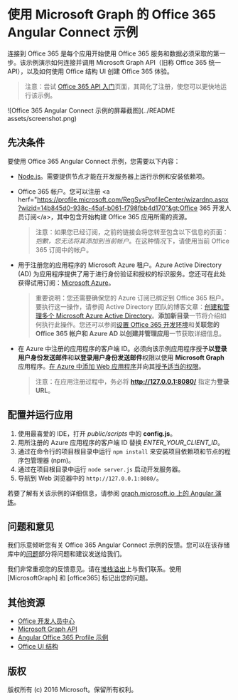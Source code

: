 # 使用 Microsoft Graph 的 Office 365 Angular Connect 示例

连接到 Office 365 是每个应用开始使用 Office 365 服务和数据必须采取的第一步。该示例演示如何连接并调用 Microsoft Graph API（旧称 Office 365 统一 API），以及如何使用 Office 结构 UI 创建 Office 365 体验。

> 注意：尝试 [Office 365 API 入门](http://dev.office.com/getting-started/office365apis?platform=option-angular#setup)页面，其简化了注册，使您可以更快地运行该示例。

![Office 365 Angular Connect 示例的屏幕截图](../README assets/screenshot.png)

## 先决条件

要使用 Office 365 Angular Connect 示例，您需要以下内容：
* [Node.js](https://nodejs.org/)。需要提供节点才能在开发服务器上运行示例和安装依赖项。 
* Office 365 帐户。您可以注册 &lt;a herf="https://profile.microsoft.com/RegSysProfileCenter/wizardnp.aspx?wizid=14b845d0-938c-45af-b061-f798fbb4d170"&gt;Office 365 开发人员订阅&lt;/a&gt;，其中包含开始构建 Office 365 应用所需的资源。

     > 注意：如果您已经订阅，之前的链接会将您转至包含以下信息的页面：*抱歉，您无法将其添加到当前帐户*。在这种情况下，请使用当前 Office 365 订阅中的帐户。
* 用于注册您的应用程序的 Microsoft Azure 租户。Azure Active Directory (AD) 为应用程序提供了用于进行身份验证和授权的标识服务。您还可在此处获得试用订阅：[Microsoft Azure](https://account.windowsazure.com/SignUp)。

     > 重要说明：您还需要确保您的 Azure 订阅已绑定到 Office 365 租户。要执行这一操作，请参阅 Active Directory 团队的博客文章：[创建和管理多个 Microsoft Azure Active Directory](http://blogs.technet.com/b/ad/archive/2013/11/08/creating-and-managing-multiple-windows-azure-active-directories.aspx)。**添加新目录**一节将介绍如何执行此操作。您还可以参阅[设置 Office 365 开发环境](https://msdn.microsoft.com/office/office365/howto/setup-development-environment#bk_CreateAzureSubscription)和**关联您的 Office 365 帐户和 Azure AD 以创建并管理应用**一节获取详细信息。
* 在 Azure 中注册的应用程序的客户端 ID。必须向该示例应用程序授予**以登录用户身份发送邮件**和**以登录用户身份发送邮件**权限以使用 **Microsoft Graph** 应用程序。[在 Azure 中添加 Web 应用程序](https://msdn.microsoft.com/office/office365/HowTo/add-common-consent-manually#bk_RegisterWebApp)并向其[授予适当的权限](https://github.com/OfficeDev/O365-Angular-Microsoft-Graph-Connect/wiki/Grant-permissions-to-the-Connect-application-in-Azure)。

     > 注意：在应用注册过程中，务必将 **http://127.0.0.1:8080/** 指定为**登录 URL**。

## 配置并运行应用

1. 使用最喜爱的 IDE，打开 *public/scripts* 中的 **config.js**。
2. 用所注册的 Azure 应用程序的客户端 ID 替换 *ENTER_YOUR_CLIENT_ID*。
3. 通过在命令行的项目根目录中运行 ```npm install``` 来安装项目依赖项和节点的程序包管理器 (npm)。
4. 通过在项目根目录中运行 ```node server.js``` 启动开发服务器。
5. 导航到 Web 浏览器中的 ```http://127.0.0.1:8080/```。

若要了解有关该示例的详细信息，请参阅 [graph.microsoft.io 上的 Angular 演练](http://graph.microsoft.io/docs/platform/angular)。 

## 问题和意见

我们乐意倾听您有关 Office 365 Angular Connect 示例的反馈。您可以在该存储库中的[问题](https://github.com/OfficeDev/O365-Angular-Microsoft-Graph-Connect/issues)部分将问题和建议发送给我们。

我们非常重视您的反馈意见。请在[堆栈溢出](http://stackoverflow.com/questions/tagged/office365+or+microsoftgraph)上与我们联系。使用 [MicrosoftGraph] 和 [office365] 标记出您的问题。
  
## 其他资源

* [Office 开发人员中心](http://dev.office.com/)
* [Microsoft Graph API](http://graph.microsoft.io)
* [Angular Office 365 Profile 示例](https://github.com/OfficeDev/O365-Angular-Profile)
* [Office UI 结构](http://dev.office.com/fabric)

## 版权
版权所有 (c) 2016 Microsoft。保留所有权利。


